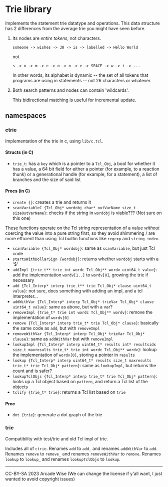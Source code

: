# Trie library

Implements the statement trie datatype and operations. This data
structure has 2 differences from the average trie you might have
seen before.

1. Its nodes are _entire tokens_, not characters.

   `someone -> wishes -> 30 -> is -> labelled -> Hello World`

   not

   `s -> o -> m -> e -> o -> n -> e -> SPACE -> w -> i -> ...`

   In other words, its alphabet is dynamic -- the set of all
   tokens that programs are using in statements -- not 26
   characters or whatever.

2. Both search patterns and nodes can contain 'wildcards'.

   This bidirectional matching is useful for incremental update.

## namespaces

### ctrie

Implementation of the trie in c, using `lib/c.tcl`.

#### Structs (in C)

- `trie_t`: has a `key` which is a pointer to a `Tcl_Obj`, a bool for whether it has a value, a 64 bit field for either a pointer (for example, to a reaction thunk) or a generational handle (for example, for a statement), a list of branches and the size of said list

#### Procs (in C)

- `create {}`: creates a trie and returns it
- `scanVariableC {Tcl_Obj* wordobj char* outVarName size_t sizeOutVarName}`: checks if the string in `wordobj` is viable??? (Not sure on this one)

These functions operate on the Tcl string representation of a
value _without_ coercing the value into a pure string first, so
they avoid shimmering / are more efficient than using Tcl
builtin functions like `regexp` and `string index`.

- `scanVariable {Tcl_Obj* wordobj}`: same as `scanVariable`, but just Tcl code
- `startsWithDollarSign {wordobj}`: returns whether `wordobj` starts with a '$'
- `addImpl {trie_t** trie int wordc Tcl_Obj** wordv uint64_t value}`: add the implementation `wordv[1..]` to `wordv[0]`, growing the trie if necessary
- `add {Tcl_Interp* interp trie_t** trie Tcl_Obj* clause uint64_t value}`: not sure, does something with adding an impl, and a tcl interpreter...
- `addWithVar {Tcl_Interp* interp Tcl_Obj* trieVar Tcl_Obj* clause uint64_t value}`: same as above, but with a var?
- `removeImpl {trie_t* trie int wordc Tcl_Obj** wordv}`: remove the implementation of `wordv[0]`
- `remove {Tcl_Interp* interp trie_t* trie Tcl_Obj* clause}`: basically the same code as `add`, but with `removeImpl`
- `removeWithVar {Tcl_Interp* interp Tcl_Obj* trieVar Tcl_Obj* clause}`: same as `addWithVar` but with `removeImpl`
- `lookupImpl {Tcl_Interp* interp uint64_t* results int* resultsidx size_t maxresults trie_t* trie int wordc Tcl_Obj** wordv}`: lookup the implementation of `wordv[0]`, storing a pointer in `results`
- `lookup {Tcl_Interp* interp uint64_t* results size_t maxresults trie_t* trie Tcl_Obj* pattern}`: same as `lookupImpl`, but returns the count and is safer?
- `lookupTclObjs {Tcl_Interp* interp trie_t* trie Tcl_Obj* pattern}`: looks up a Tcl object based on `pattern`, and return a Tcl list of the objects
- `tclify {trie_t* trie}`: returns a Tcl list based on `trie`

#### Proc

- `dot {trie}`: generate a dot graph of the trie

### trie

Compatibility with test/trie and old Tcl impl of trie.

Includes all of `ctrie`.
Renames `add` to `add_` and renames `addWithVar` to `add`.
Renames `remove` to `remove_` and renames `removeWithVar` to `remove`.
Renames `lookup` to `lookup_` and renames `lookupTclObjs` to `lookup`.

---
CC-BY-SA 2023 Arcade Wise
(We can change the license if y'all want, I just wanted to avoid copyright issues)
